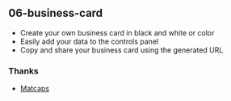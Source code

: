 ## 06-business-card

- Create your own business card in black and white or color
- Easily add your data to the controls panel
- Copy and share your business card using the generated URL

### Thanks

- [Matcaps](https://github.com/nidorx/matcaps)
